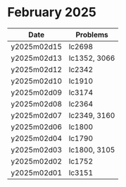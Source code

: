 # February 2025

| Date        | Problems     |
| ----------- | ------------ |
| y2025m02d15 | lc2698       |
| y2025m02d13 | lc1352, 3066 |
| y2025m02d12 | lc2342       |
| y2025m02d10 | lc1910       |
| y2025m02d09 | lc3174       |
| y2025m02d08 | lc2364       |
| y2025m02d07 | lc2349, 3160 |
| y2025m02d06 | lc1800       |
| y2025m02d04 | lc1790       |
| y2025m02d03 | lc1800, 3105 |
| y2025m02d02 | lc1752       |
| y2025m02d01 | lc3151       |

